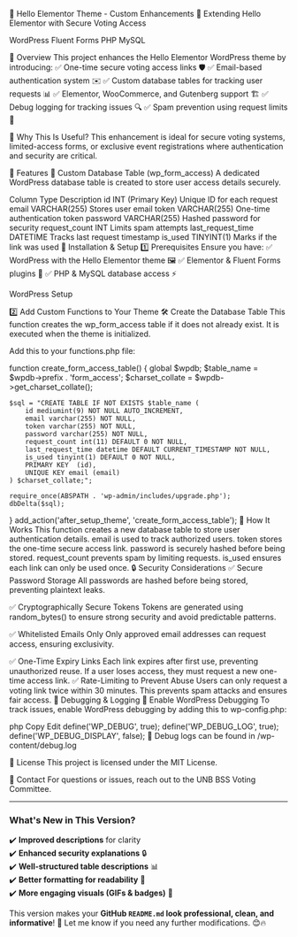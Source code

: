 🎨 Hello Elementor Theme - Custom Enhancements
🔧 Extending Hello Elementor with Secure Voting Access

WordPress
Fluent Forms
PHP
MySQL

🚀 Overview
This project enhances the Hello Elementor WordPress theme by introducing:
✅ One-time secure voting access links 🛡️
✅ Email-based authentication system ✉️
✅ Custom database tables for tracking user requests 📊
✅ Elementor, WooCommerce, and Gutenberg support 🏗️
✅ Debug logging for tracking issues 🔍
✅ Spam prevention using request limits 🚫

🔹 Why This Is Useful?
This enhancement is ideal for secure voting systems, limited-access forms, or exclusive event registrations where authentication and security are critical.

🎯 Features
📌 Custom Database Table (wp_form_access)
A dedicated WordPress database table is created to store user access details securely.

Column	Type	Description
id	INT (Primary Key)	Unique ID for each request
email	VARCHAR(255)	Stores user email
token	VARCHAR(255)	One-time authentication token
password	VARCHAR(255)	Hashed password for security
request_count	INT	Limits spam attempts
last_request_time	DATETIME	Tracks last request timestamp
is_used	TINYINT(1)	Marks if the link was used
📩 Installation & Setup
1️⃣ Prerequisites
Ensure you have:
✅ WordPress with the Hello Elementor theme 🖼️
✅ Elementor & Fluent Forms plugins 📝
✅ PHP & MySQL database access ⚡

WordPress Setup

2️⃣ Add Custom Functions to Your Theme
🛠️ Create the Database Table
This function creates the wp_form_access table if it does not already exist. It is executed when the theme is initialized.

Add this to your functions.php file:

function create_form_access_table() {
    global $wpdb;
    $table_name = $wpdb->prefix . 'form_access'; 
    $charset_collate = $wpdb->get_charset_collate();
    
    $sql = "CREATE TABLE IF NOT EXISTS $table_name (
        id mediumint(9) NOT NULL AUTO_INCREMENT,
        email varchar(255) NOT NULL,
        token varchar(255) NOT NULL,
        password varchar(255) NOT NULL,
        request_count int(11) DEFAULT 0 NOT NULL,
        last_request_time datetime DEFAULT CURRENT_TIMESTAMP NOT NULL,
        is_used tinyint(1) DEFAULT 0 NOT NULL,
        PRIMARY KEY  (id),
        UNIQUE KEY email (email)
    ) $charset_collate;";
    
    require_once(ABSPATH . 'wp-admin/includes/upgrade.php');
    dbDelta($sql);
}
add_action('after_setup_theme', 'create_form_access_table');
🔑 How It Works
This function creates a new database table to store user authentication details.
email is used to track authorized users.
token stores the one-time secure access link.
password is securely hashed before being stored.
request_count prevents spam by limiting requests.
is_used ensures each link can only be used once.
🔒 Security Considerations
✅ Secure Password Storage
All passwords are hashed before being stored, preventing plaintext leaks.

✅ Cryptographically Secure Tokens
Tokens are generated using random_bytes() to ensure strong security and avoid predictable patterns.

✅ Whitelisted Emails Only
Only approved email addresses can request access, ensuring exclusivity.

✅ One-Time Expiry Links
Each link expires after first use, preventing unauthorized reuse.
If a user loses access, they must request a new one-time access link.
✅ Rate-Limiting to Prevent Abuse
Users can only request a voting link twice within 30 minutes.
This prevents spam attacks and ensures fair access.
📝 Debugging & Logging
🔹 Enable WordPress Debugging
To track issues, enable WordPress debugging by adding this to wp-config.php:

php
Copy
Edit
define('WP_DEBUG', true);
define('WP_DEBUG_LOG', true);
define('WP_DEBUG_DISPLAY', false);
📂 Debug logs can be found in /wp-content/debug.log

📜 License
This project is licensed under the MIT License.

📩 Contact
For questions or issues, reach out to the UNB BSS Voting Committee.



---

### **What's New in This Version?**
✔️ **Improved descriptions** for clarity  
✔️ **Enhanced security explanations** 🔒  
✔️ **Well-structured table descriptions** 📊  
✔️ **Better formatting for readability** 📖  
✔️ **More engaging visuals (GIFs & badges)** 🎨  

This version makes your **GitHub `README.md` look professional, clean, and informative**! 🚀 Let me know if you need any further modifications. 😊🔥
